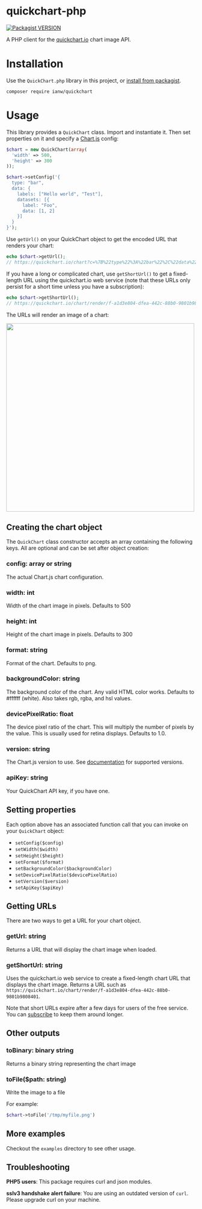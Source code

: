# quickchart-php
[![Packagist VERSION](http://img.shields.io/packagist/v/ianw/quickchart.svg?style=flat)](https://packagist.org/packages/ianw/quickchart)

A PHP client for the [quickchart.io](https://quickchart.io/) chart image API.

# Installation

Use the `QuickChart.php` library in this project, or [install from packagist](https://packagist.org/packages/ianw/quickchart).

```
composer require ianw/quickchart
```

# Usage

This library provides a `QuickChart` class.  Import and instantiate it.  Then set properties on it and specify a [Chart.js](https://chartjs.org) config:

```php
$chart = new QuickChart(array(
  'width' => 500,
  'height' => 300
));

$chart->setConfig('{
  type: "bar",
  data: {
    labels: ["Hello world", "Test"],
    datasets: [{
      label: "Foo",
      data: [1, 2]
    }]
  }
}');
```

Use `getUrl()` on your QuickChart object to get the encoded URL that renders your chart:

```php
echo $chart->getUrl();
// https://quickchart.io/chart?c=%7B%22type%22%3A%22bar%22%2C%22data%22%3A%7B%22labels%22%3A%5B%22Hello+world%22%2C%22Test%22%5D%2C%22datasets%22%3A%5B%7B%22label%22%3A%22Foo%22%2C%22data%22%3A%5B1%2C2%5D%7D%5D%7D%7D&w=500&h=300
```

If you have a long or complicated chart, use `getShortUrl()` to get a fixed-length URL using the quickchart.io web service (note that these URLs only persist for a short time unless you have a subscription):

```php
echo $chart->getShortUrl();
// https://quickchart.io/chart/render/f-a1d3e804-dfea-442c-88b0-9801b9808401
```

The URLs will render an image of a chart:

<img src="https://quickchart.io/chart?c=%7B%22type%22%3A+%22bar%22%2C+%22data%22%3A+%7B%22labels%22%3A+%5B%22Hello+world%22%2C+%22Test%22%5D%2C+%22datasets%22%3A+%5B%7B%22label%22%3A+%22Foo%22%2C+%22data%22%3A+%5B1%2C+2%5D%7D%5D%7D%7D&w=600&h=300&bkg=%23ffffff&devicePixelRatio=2.0&f=png" width="500" />

## Creating the chart object

The `QuickChart` class constructor accepts an array containing the following keys.  All are optional and can be set after object creation:

### config: array or string
The actual Chart.js chart configuration.

### width: int
Width of the chart image in pixels.  Defaults to 500

### height: int
Height of the chart image  in pixels.  Defaults to 300

### format: string
Format of the chart. Defaults to png.

### backgroundColor: string
The background color of the chart. Any valid HTML color works. Defaults to #ffffff (white). Also takes rgb, rgba, and hsl values.

### devicePixelRatio: float
The device pixel ratio of the chart. This will multiply the number of pixels by the value. This is usually used for retina displays. Defaults to 1.0.

### version: string
The Chart.js version to use.  See [documentation](https://quickchart.io/documentation/#parameters) for supported versions.

### apiKey: string
Your QuickChart API key, if you have one.

## Setting properties

Each option above has an associated function call that you can invoke on your `QuickChart` object:

 - `setConfig($config)`
 - `setWidth($width)`
 - `setHeight($height)`
 - `setFormat($format)`
 - `setBackgroundColor($backgroundColor)`
 - `setDevicePixelRatio($devicePixelRatio)`
 - `setVersion($version)`
 - `setApiKey($apiKey)`

## Getting URLs

There are two ways to get a URL for your chart object.

### getUrl: string

Returns a URL that will display the chart image when loaded.

### getShortUrl: string

Uses the quickchart.io web service to create a fixed-length chart URL that displays the chart image.  Returns a URL such as `https://quickchart.io/chart/render/f-a1d3e804-dfea-442c-88b0-9801b9808401`.

Note that short URLs expire after a few days for users of the free service.  You can [subscribe](https://quickchart.io/pricing/) to keep them around longer.

## Other outputs

### toBinary: binary string

Returns a binary string representing the chart image

### toFile($path: string)

Write the image to a file

For example:
```php
$chart->toFile('/tmp/myfile.png')
```

## More examples

Checkout the `examples` directory to see other usage.

## Troubleshooting

**PHP5 users**: This package requires curl and json modules.

**sslv3 handshake alert failure**: You are using an outdated version of `curl`.  Please upgrade curl on your machine.
